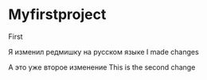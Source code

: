 # Myfirstproject
First

Я изменил редмишку на русском языке
I made changes

А это уже второе изменение
This is the second change